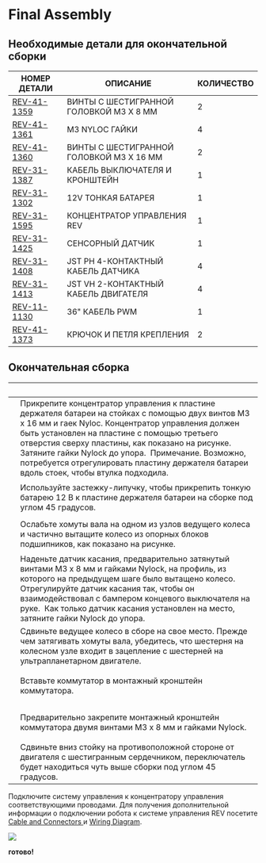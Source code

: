 # Final Assembly

## Необходимые детали для окончательной сборки

| **НОМЕР ДЕТАЛИ**                                                             | **ОПИСАНИЕ**                             | **КОЛИЧЕСТВО** |
| ---------------------------------------------------------------------------- | ---------------------------------------- | -------------- |
| [REV-41-1359](https://www.revrobotics.com/rev-41-1359/)                      | ВИНТЫ С ШЕСТИГРАННОЙ ГОЛОВКОЙ M3 X 8 ММ  | 2              |
| [REV-41-1361](https://www.revrobotics.com/rev-41-1361/)                      | M3 NYLOC ГАЙКИ                           | 4              |
| [REV-41-1360](https://www.revrobotics.com/rev-41-1360/)                      | ВИНТЫ С ШЕСТИГРАННОЙ ГОЛОВКОЙ M3 X 16 ММ | 2              |
| [REV-31-1387](https://www.revrobotics.com/rev-31-1387/)                      | КАБЕЛЬ ВЫКЛЮЧАТЕЛЯ И КРОНШТЕЙН           | 1              |
| [REV-31-1302](https://www.revrobotics.com/rev-31-1302/)                      | 12V ТОНКАЯ БАТАРЕЯ                       | 1              |
| [REV-31-1595](https://www.revrobotics.com/rev-31-1595/)                      | КОНЦЕНТРАТОР УПРАВЛЕНИЯ REV              | 1              |
| [REV-31-1425](https://www.revrobotics.com/rev-31-1425/)                      | СЕНСОРНЫЙ ДАТЧИК                         | 1              |
| [REV-31-1408](https://www.revrobotics.com/jst-ph-4-pin-sensor-cable-4-pack/) | JST PH 4-КОНТАКТНЫЙ КАБЕЛЬ ДАТЧИКА       | 4              |
| [REV-31-1413](https://www.revrobotics.com/jst-vh-2-pin-motor-cable-4-pack/)  | JST VH 2-КОНТАКТНЫЙ КАБЕЛЬ ДВИГАТЕЛЯ     | 4              |
| [REV-11-1130](https://www.revrobotics.com/rev-11-1130/)                      | 36" КАБЕЛЬ PWM                           | 1              |
| [REV-41-1373](https://www.revrobotics.com/rev-41-1373/)                      | КРЮЧОК И ПЕТЛЯ КРЕПЛЕНИЯ                 | 2              |

## Окончательная сборка

| ​                                                                                                                                                                                                                                                                                                                                     | ​                                                                                                                                                                                                                                                                                                                                                                                                              |
| ------------------------------------------------------------------------------------------------------------------------------------------------------------------------------------------------------------------------------------------------------------------------------------------------------------------------------------- | -------------------------------------------------------------------------------------------------------------------------------------------------------------------------------------------------------------------------------------------------------------------------------------------------------------------------------------------------------------------------------------------------------------- |
| <p>​</p><p><img src="https://2589213514-files.gitbook.io/~/files/v0/b/gitbook-legacy-files/o/assets%2F-M5yw0n8IneF5-9ybLjT%2F-MMScM2f6ycFOkfA0ZAD%2F-MMSclByZESqaaS2cq_F%2FSKV3%20-%20Class%20Bot_Add%20Control%20hub.svg?alt=media&#x26;token=de29f269-0e10-429b-a647-3fdb456d5403" alt="" data-size="original"></p>                 | Прикрепите концентратор управления к пластине держателя батареи на стойках с помощью двух винтов M3 x 16 мм и гаек Nyloc. Концентратор управления должен быть установлен на пластине с помощью третьего отверстия сверху пластины, как показано на рисунке. Затяните гайки Nylock до упора. ​ Примечание. Возможно, потребуется отрегулировать пластину держателя батареи вдоль стоек, чтобы втулка подходила. |
| <p>​</p><p><img src="https://2589213514-files.gitbook.io/~/files/v0/b/gitbook-legacy-files/o/assets%2F-M5yw0n8IneF5-9ybLjT%2F-MMScM2f6ycFOkfA0ZAD%2F-MMSchqV2d0j16yW8E0f%2FSKV3%20-%20Class%20Bot_Add%20Battery.svg?alt=media&#x26;token=5eaa474f-254e-47ca-8e97-1850f48f1f06" alt="" data-size="original"></p>                       | Используйте застежку-липучку, чтобы прикрепить тонкую батарею 12 В к пластине держателя батареи на сборке под углом 45 градусов.                                                                                                                                                                                                                                                                               |
| <p>​</p><p><img src="https://2589213514-files.gitbook.io/~/files/v0/b/gitbook-legacy-files/o/assets%2F-M5yw0n8IneF5-9ybLjT%2F-MMScM2f6ycFOkfA0ZAD%2F-MMScec12w5d2c_5NpWx%2FSKV3%20-%20Class%20Bot_TS%20-%20Loosen%20Wheel.svg?alt=media&#x26;token=4a028c73-bed3-4ebf-a19e-e579249444fb" alt="" data-size="original"></p>             | Ослабьте хомуты вала на одном из узлов ведущего колеса и частично вытащите колесо из опорных блоков подшипников, как показано на рисунке.                                                                                                                                                                                                                                                                      |
| <p>​</p><p><img src="https://2589213514-files.gitbook.io/~/files/v0/b/gitbook-legacy-files/o/assets%2F-M5yw0n8IneF5-9ybLjT%2F-MMScM2f6ycFOkfA0ZAD%2F-MMSc_xWhrII7TP4CX8T%2FSKV3%20-%20Class%20Bot_TS-%20Add%20Sensor.svg?alt=media&#x26;token=9507c706-8595-400a-9626-b68f626d6a91" alt="" data-size="original"></p>                  | Наденьте датчик касания, предварительно затянутый винтами M3 x 8 мм и гайками Nylock, на профиль, из которого на предыдущем шаге было вытащено колесо. Отрегулируйте датчик касания так, чтобы он взаимодействовал с бампером концевого выключателя на руке. ​ Как только датчик касания установлен на место, затяните гайки Nylock до упора.                                                                  |
| <p>​</p><p><img src="https://2589213514-files.gitbook.io/~/files/v0/b/gitbook-legacy-files/o/assets%2F-M5yw0n8IneF5-9ybLjT%2F-MMScM2f6ycFOkfA0ZAD%2F-MMScV1TpZem_oc8O_WI%2FSKV3%20-%20Class%20Bot_TS%20-%20Restore%20Wheel.svg?alt=media&#x26;token=8c57a50f-1373-4a4c-8ad6-909e61d8efc3" alt="" data-size="original"></p>            | Сдвиньте ведущее колесо в сборе на свое место. Прежде чем затягивать хомуты вала, убедитесь, что шестерня на колесном узле входит в зацепление с шестерней на ультрапланетарном двигателе.                                                                                                                                                                                                                     |
| <p>​</p><p><img src="https://2589213514-files.gitbook.io/~/files/v0/b/gitbook-legacy-files/o/assets%2F-M5yw0n8IneF5-9ybLjT%2F-MDRaMoS1o_Ko2Ik5TVR%2F-MDWVJY4shBeftIqQzXV%2FSKV3%20-%20Class%20Bot_Add%20Switch%20to%20Bracket.svg?alt=media&#x26;token=d9c21239-e06c-49d6-aa10-bbd62b3398ef" alt="" data-size="original"></p>         | Вставьте коммутатор в монтажный кронштейн коммутатора.                                                                                                                                                                                                                                                                                                                                                         |
| <p>​</p><p><img src="https://2589213514-files.gitbook.io/~/files/v0/b/gitbook-legacy-files/o/assets%2F-M5yw0n8IneF5-9ybLjT%2F-MMRhIgLPv-irXg3_tVp%2F-MMSc1fpnF76alHXa1eW%2FSKV3%20-%20Class%20Bot_Add%20Screws%20to%20Swtich%20Bracke.svg?alt=media&#x26;token=d9a7c92f-a8f1-46a7-957b-4a3c4309fd56" alt="" data-size="original"></p> | Предварительно закрепите монтажный кронштейн коммутатора двумя винтами M3 x 8 мм и гайками Nylock.                                                                                                                                                                                                                                                                                                             |
| <p>​</p><p><img src="https://2589213514-files.gitbook.io/~/files/v0/b/gitbook-legacy-files/o/assets%2F-M5yw0n8IneF5-9ybLjT%2F-MMScM2f6ycFOkfA0ZAD%2F-MMScO7lKaDDIn2jxqZ3%2FSKV3%20-%20Class%20Bot_Slide%20Switch.svg?alt=media&#x26;token=f105406c-75d4-4e1b-b675-c7d4bcb692df" alt="" data-size="original"></p>                      | Сдвиньте вниз стойку на противоположной стороне от двигателя с шестигранным сердечником, переключатель будет находиться чуть выше сборки под углом 45 градусов.                                                                                                                                                                                                                                                |

Подключите систему управления к концентратору управления соответствующими проводами. Для получения дополнительной информации о подключении робота к системе управления REV посетите[ Cable and Connectors ](https://docs.revrobotics.com/duo-control/control-system-overview/cables-and-connectors)и [Wiring Diagram](https://docs.revrobotics.com/duo-control/control-hub-gs/wiring-diagram).

![](https://2589213514-files.gitbook.io/\~/files/v0/b/gitbook-legacy-files/o/assets%2F-M5yw0n8IneF5-9ybLjT%2F-MMRhIgLPv-irXg3\_tVp%2F-MMScAQnU1Trd9RxfwTE%2FSKV3%20-%20Class%20Bot\_Complete.svg?alt=media\&token=caddd174-fa84-412d-ae1c-fa57285e2313)

**готово!**
